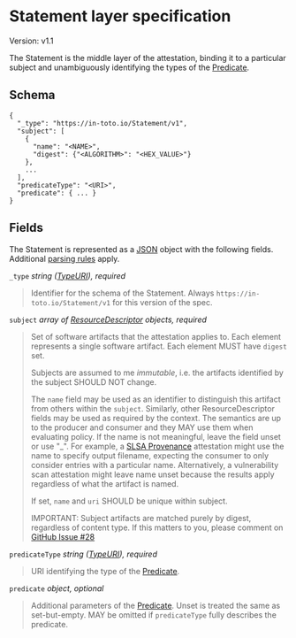 # Statement layer specification

Version: v1.1

The Statement is the middle layer of the attestation, binding it to a
particular subject and unambiguously identifying the types of the
[Predicate].

## Schema

```jsonc
{
  "_type": "https://in-toto.io/Statement/v1",
  "subject": [
    {
      "name": "<NAME>",
      "digest": {"<ALGORITHM>": "<HEX_VALUE>"}
    },
    ...
  ],
  "predicateType": "<URI>",
  "predicate": { ... }
}
```

## Fields

The Statement is represented as a [JSON] object with the following fields.
Additional [parsing rules] apply.

`_type` _string ([TypeURI]), required_

> Identifier for the schema of the Statement. Always
> `https://in-toto.io/Statement/v1` for this version of the spec.

`subject` _array of [ResourceDescriptor] objects, required_

> Set of software artifacts that the attestation applies to. Each element
> represents a single software artifact. Each element MUST have `digest` set.
>
> Subjects are assumed to me _immutable_, i.e. the artifacts identified by the
> subject SHOULD NOT change.
>
> The `name` field may be used as an identifier to distinguish this artifact
> from others within the `subject`. Similarly, other ResourceDescriptor fields
> may be used as required by the context. The semantics are up to the producer
> and consumer and they MAY use them when evaluating policy. If the name is not
> meaningful, leave the field unset or use "\_". For example, a
> [SLSA Provenance] attestation might use the name to specify output filename,
> expecting the consumer to only consider entries with a particular name.
> Alternatively, a vulnerability scan attestation might leave name unset because
> the results apply regardless of what the artifact is named.
>
> If set, `name` and `uri` SHOULD be unique within subject.
>
> IMPORTANT: Subject artifacts are matched purely by digest, regardless of
> content type. If this matters to you, please comment on
> [GitHub Issue #28](https://github.com/in-toto/attestation/issues/28)

`predicateType` _string ([TypeURI]), required_

> URI identifying the type of the [Predicate].

`predicate` _object, optional_

> Additional parameters of the [Predicate]. Unset is treated the same as
> set-but-empty. MAY be omitted if `predicateType` fully describes the
> predicate.

[ResourceDescriptor]: resource_descriptor.md
[JSON]: https://www.json.org/json-en.html
[Predicate]: predicate.md
[SLSA Provenance]: https://slsa.dev/provenance
[TypeURI]: field_types.md#TypeURI
[parsing rules]: README.md#parsing-rules
